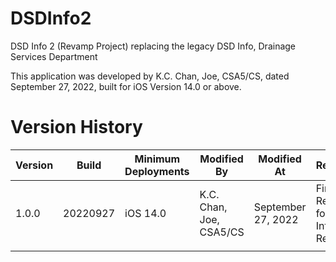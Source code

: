 # DSDInfo2
DSD Info 2 (Revamp Project) replacing the legacy DSD Info, Drainage Services Department  
  
This application was developed by K.C. Chan, Joe, CSA5/CS, dated September 27, 2022, built for iOS Version 14.0 or above.
  
# Version History
  
| Version | Build | Minimum Deployments | Modified By | Modified At | Remarks |
|---|---|---|---|---|---|
| 1.0.0 | 20220927 | iOS 14.0 | K.C. Chan, Joe, CSA5/CS | September 27, 2022 | First Release for DSD Info Revamp |
|   |   |   |   |   |   |

